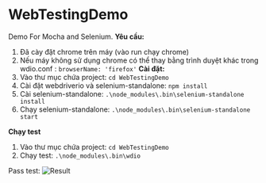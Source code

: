 # WebTestingDemo
Demo For Mocha and Selenium.
**Yêu cầu:**
 1. Đã cày đặt chrome trên máy (vào run chạy chrome)
 2. Nếu máy không sử dụng chrome có thể thay bằng trình duyệt khác trong wdio.conf : `browserName: 'firefox'`
**Cài đặt:**
 1.  Vào thư mục chứa project: 
 `cd WebTestingDemo`
 2.  Cài đặt webdriverio và selenium-standalone: 
 `npm install`
 3.  Cài selenium-standalone:
	 `.\node_modules\.bin\selenium-standalone install`
 4. Chạy selenium-standalone:
	 `.\node_modules\.bin\selenium-standalone start` 
	 

**Chạy test**
1.	Vào thư mục chứa project: 
`cd WebTestingDemo`
2. Chạy test:
`.\node_modules\.bin\wdio`

Pass test:
![Result](http://2.pik.vn/2016b978dc4b-1e97-45dc-9a4b-be9c8e286958.png)